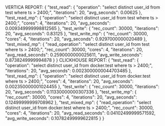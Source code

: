 VERTICA REPORT:
{
  "test_read": {
    "operation": "select distinct user_id from test where ts > 2400;",
    "iterations": 20,
    "avg_seconds": 0.00625
  },
  "test_read_mp": {
    "operation": "select distinct user_id from test where ts > 2400;",
    "cores": 4,
    "iterations": 20,
    "avg_seconds": 0.009349999998812565
  },
  "test_write": {
    "rec_count": 30000,
    "iterations": 20,
    "avg_seconds": 0.83125
  },
  "test_write_mp": {
    "rec_count": 30000,
    "cores": 4,
    "iterations": 20,
    "avg_seconds": 0.9297000000020489
  },
  "test_mixed_mp": {
    "read_operation": "select distinct user_id from test where ts > 2400;",
    "rec_count": 30000,
    "cores": 4,
    "iterations": 20,
    "avg_read_seconds": 0.2590000000025611,
    "avg_write_seconds": 0.8738249999994878
  }
}
CLICKHOUSE REPORT:
{
  "test_read": {
    "operation": "select distinct user_id from docker.test where ts > 2400;",
    "iterations": 20,
    "avg_seconds": 0.0023000000044703485
  },
  "test_read_mp": {
    "operation": "select distinct user_id from docker.test where ts > 2400;",
    "cores": 4,
    "iterations": 20,
    "avg_seconds": 0.002350000001024455
  },
  "test_write": {
    "rec_count": 30000,
    "iterations": 20,
    "avg_seconds": 0.11330000000307336
  },
  "test_write_mp": {
    "rec_count": 30000,
    "cores": 4,
    "iterations": 20,
    "avg_seconds": 0.12499999999708962
  },
  "test_mixed_mp": {
    "read_operation": "select distinct user_id from docker.test where ts > 2400;",
    "rec_count": 30000,
    "cores": 4,
    "iterations": 20,
    "avg_read_seconds": 0.04102499999571592,
    "avg_write_seconds": 0.10782499999622815
  }
}
